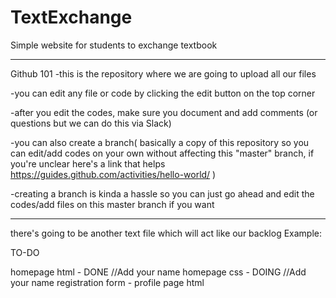 # TextExchange
Simple website for students to exchange textbook

__________
Github 101
-this is the repository where we are going to upload all our files

-you can edit any file or code by clicking the edit button on the top corner

-after you edit the codes, make sure you document and add comments (or questions but we can do this via Slack)

-you can also create a branch( basically a copy of this repository so you can edit/add codes on your own without affecting this "master" branch, if you're unclear here's a link that helps https://guides.github.com/activities/hello-world/ )

-creating a branch is kinda a hassle so you can just go ahead and edit the codes/add files on this master branch if you want


__________
there's going to be another text file which will act like our backlog
Example:  

   TO-DO
  
   homepage html - DONE //Add your name
   homepage css -  DOING //Add your name
   registration form - 
   profile page html 


